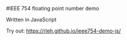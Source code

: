 #IEEE 754 floating point number demo

Written in JavaScript

Try out: https://rleh.github.io/ieee754-demo-js/
